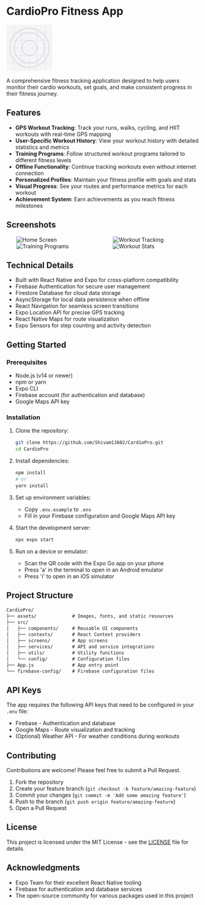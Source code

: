 # CardioPro Fitness App

<img src="assets/icon.png" alt="CardioPro Logo" width="120" height="120" />

A comprehensive fitness tracking application designed to help users monitor their cardio workouts, set goals, and make consistent progress in their fitness journey.

## Features

- **GPS Workout Tracking**: Track your runs, walks, cycling, and HIIT workouts with real-time GPS mapping
- **User-Specific Workout History**: View your workout history with detailed statistics and metrics
- **Training Programs**: Follow structured workout programs tailored to different fitness levels
- **Offline Functionality**: Continue tracking workouts even without internet connection
- **Personalized Profiles**: Maintain your fitness profile with goals and stats
- **Visual Progress**: See your routes and performance metrics for each workout
- **Achievement System**: Earn achievements as you reach fitness milestones

## Screenshots

<div style="display: flex; flex-wrap: wrap; justify-content: space-around;">
  <img src="assets/screenshots/home.png" alt="Home Screen" width="200" />
  <img src="assets/screenshots/tracking.png" alt="Workout Tracking" width="200" />
  <img src="assets/screenshots/programs.png" alt="Training Programs" width="200" />
  <img src="assets/screenshots/stats.png" alt="Workout Stats" width="200" />
</div>

## Technical Details

- Built with React Native and Expo for cross-platform compatibility
- Firebase Authentication for secure user management
- Firestore Database for cloud data storage
- AsyncStorage for local data persistence when offline
- React Navigation for seamless screen transitions
- Expo Location API for precise GPS tracking
- React Native Maps for route visualization
- Expo Sensors for step counting and activity detection

## Getting Started

### Prerequisites

- Node.js (v14 or newer)
- npm or yarn
- Expo CLI
- Firebase account (for authentication and database)
- Google Maps API key

### Installation

1. Clone the repository:
   ```bash
   git clone https://github.com/Shivam13602/CardioPro.git
   cd CardioPro
   ```

2. Install dependencies:
   ```bash
   npm install
   # or
   yarn install
   ```

3. Set up environment variables:
   - Copy `.env.example` to `.env`
   - Fill in your Firebase configuration and Google Maps API key

4. Start the development server:
   ```bash
   npx expo start
   ```

5. Run on a device or emulator:
   - Scan the QR code with the Expo Go app on your phone
   - Press 'a' in the terminal to open in an Android emulator
   - Press 'i' to open in an iOS simulator

## Project Structure

```
CardioPro/
├── assets/             # Images, fonts, and static resources
├── src/
│   ├── components/     # Reusable UI components
│   ├── contexts/       # React Context providers
│   ├── screens/        # App screens
│   ├── services/       # API and service integrations
│   ├── utils/          # Utility functions
│   └── config/         # Configuration files
├── App.js              # App entry point
└── firebase-config/    # Firebase configuration files
```

## API Keys

The app requires the following API keys that need to be configured in your `.env` file:

- Firebase - Authentication and database
- Google Maps - Route visualization and tracking
- (Optional) Weather API - For weather conditions during workouts

## Contributing

Contributions are welcome! Please feel free to submit a Pull Request.

1. Fork the repository
2. Create your feature branch (`git checkout -b feature/amazing-feature`)
3. Commit your changes (`git commit -m 'Add some amazing feature'`)
4. Push to the branch (`git push origin feature/amazing-feature`)
5. Open a Pull Request

## License

This project is licensed under the MIT License - see the [LICENSE](LICENSE) file for details.

## Acknowledgments

- Expo Team for their excellent React Native tooling
- Firebase for authentication and database services
- The open-source community for various packages used in this project 
